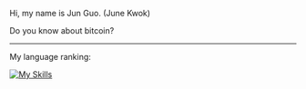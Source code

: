 
Hi, my name is Jun Guo. (June Kwok)

Do you know about bitcoin?


---

My language ranking:

[![My Skills](https://skillicons.dev/icons?i=typescript,python,rust,go)](https://skillicons.dev)
